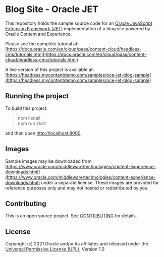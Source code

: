 # Blog Site - Oracle JET
This repository holds the sample source code for an [Oracle JavaScript Extension Framework (JET)](https://www.oracle.com/webfolder/technetwork/jet/index.html) implementation of a blog site powered by Oracle Content and Experience.

Please see the complete tutorial at:
[https://docs.oracle.com/en/cloud/paas/content-cloud/headless-cms/tutorials.html](https://docs.oracle.com/en/cloud/paas/content-cloud/headless-cms/tutorials.html)

A live version of this project is available at:
[https://headless.mycontentdemo.com/samples/oce-jet-blog-sample](https://headless.mycontentdemo.com/samples/oce-jet-blog-sample)


## Running the project
To build this project:
> npm install  
> npm run start

and then open [http://localhost:8000](http://localhost:8000)


## Images
Sample images may be downloaded from [https://www.oracle.com/middleware/technologies/content-experience-downloads.html](https://www.oracle.com/middleware/technologies/content-experience-downloads.html) under a separate license.  These images are provided for reference purposes only and may not hosted or redistributed by you.


## Contributing
This is an open source project. See [CONTRIBUTING](https://github.com/oracle/oce-jet-blog-sample/blob/main/CONTRIBUTING.md) for details.


## License
Copyright (c) 2021 Oracle and/or its affiliates and released  under the 
[Universal Permissive License (UPL)](https://oss.oracle.com/licenses/upl/), Version 1.0
